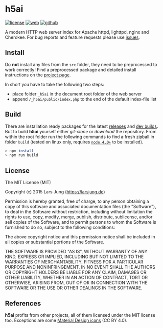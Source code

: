 # h5ai

[![license][license-img]][github] [![web][web-img]][web] [![github][github-img]][github]

A modern HTTP web server index for Apache httpd, lighttpd, nginx and Cherokee.
For bug reports and feature requests please use [issues][github-issues].


## Install

Do **not** install any files from the `src` folder, they need to be
preprocessed to work correctly! Find a preprocessed package and detailed
install instructions on the [project page][web].

In short you have to take the following two steps:

* place folder `_h5ai` in the document root folder of the web server
* append `/_h5ai/public/index.php` to the end of the default index-file list


## Build

There are installation ready packages for the latest [releases][release] and
[dev builds][develop]. But to build **h5ai** yourself either *git-clone* or
*download* the repository. From within the root folder run the following
commands to find a fresh zipball in folder `build` (tested on linux only,
requires [`node 4.0+`][node] to be installed).

~~~sh
> npm install
> npm run build
~~~


## License

The MIT License (MIT)

Copyright (c) 2015 Lars Jung (https://larsjung.de)

Permission is hereby granted, free of charge, to any person obtaining a copy
of this software and associated documentation files (the "Software"), to deal
in the Software without restriction, including without limitation the rights
to use, copy, modify, merge, publish, distribute, sublicense, and/or sell
copies of the Software, and to permit persons to whom the Software is
furnished to do so, subject to the following conditions:

The above copyright notice and this permission notice shall be included in
all copies or substantial portions of the Software.

THE SOFTWARE IS PROVIDED "AS IS", WITHOUT WARRANTY OF ANY KIND, EXPRESS OR
IMPLIED, INCLUDING BUT NOT LIMITED TO THE WARRANTIES OF MERCHANTABILITY,
FITNESS FOR A PARTICULAR PURPOSE AND NONINFRINGEMENT. IN NO EVENT SHALL THE
AUTHORS OR COPYRIGHT HOLDERS BE LIABLE FOR ANY CLAIM, DAMAGES OR OTHER
LIABILITY, WHETHER IN AN ACTION OF CONTRACT, TORT OR OTHERWISE, ARISING FROM,
OUT OF OR IN CONNECTION WITH THE SOFTWARE OR THE USE OR OTHER DEALINGS IN
THE SOFTWARE.


## References

**h5ai** profits from other projects, all of them licensed under the MIT license
too. Exceptions are some [Material Design icons][material-design-icons] (CC BY 4.0).


[web]: https://larsjung.de/h5ai/
[github]: https://github.com/lrsjng/h5ai
[github-issues]: https://github.com/lrsjng/h5ai/issues
[release]: https://release.larsjung.de/h5ai/
[develop]: https://release.larsjung.de/h5ai/develop/
[node]: https://nodejs.org
[material-design-icons]: https://github.com/google/material-design-icons

[license-img]: https://img.shields.io/badge/license-MIT-a0a060.svg?style=flat-square
[web-img]: https://img.shields.io/badge/web-larsjung.de/h5ai-a0a060.svg?style=flat-square
[github-img]: https://img.shields.io/badge/github-lrsjng/h5ai-a0a060.svg?style=flat-square
